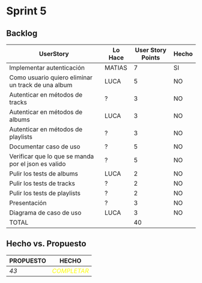 # Sprint 5

## Backlog
 |UserStory                                          |Lo Hace|User Story Points|Hecho|
 |---------------------------------------------------|-------|-----------------|-----|
 |Implementar autenticación                          |MATIAS |7                |SI   |
 |Como usuario quiero eliminar un track de una album |LUCA   |5                |NO   |
 |Autenticar en métodos de tracks                    |?      |3                |NO   |
 |Autenticar en métodos de albums                    |LUCA   |3                |NO   |
 |Autenticar en métodos de playlists                 |?      |3                |NO   |
 |Documentar caso de uso                             |?      |5                |NO   |
 |Verificar que lo que se manda por el json es valido|?      |5                |NO   |
 |Pulir los tests de albums                          |LUCA   |2                |NO   |
 |Pulir los tests de tracks                          |?      |2                |NO   |
 |Pulir los tests de playlists                       |?      |2                |NO   |
 |Presentación                                       |?      |3                |NO   |
 |Diagrama de caso de uso                            |LUCA   |3                |NO   |
 |TOTAL                                              |       |40               |     |


## Hecho vs. Propuesto

|PROPUESTO|HECHO|
|---|---|
|*43*|<span style="color:yellow">*COMPLETAR*</span>